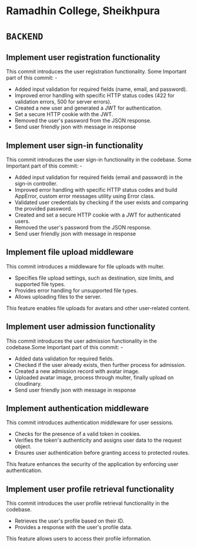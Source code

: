 # Ramadhin College, Sheikhpura

# `BACKEND`

## Implement user registration functionality

This commit introduces the user registration functionality.
Some Important part of this commit: -

- Added input validation for required fields (name, email, and password).
- Improved error handling with specific HTTP status codes (422 for validation errors, 500 for server errors).
- Created a new user and generated a JWT for authentication.
- Set a secure HTTP cookie with the JWT.
- Removed the user's password from the JSON response.
- Send user friendly json with message in response

## Implement user sign-in functionality

This commit introduces the user sign-in functionality in the codebase. Some Important part of this commit: -

- Added input validation for required fields (email and password) in the sign-in controller.
- Improved error handling with specific HTTP status codes and build AppError, custom error messages utility using Error class.
- Validated user credentials by checking if the user exists and comparing the provided password.
- Created and set a secure HTTP cookie with a JWT for authenticated users.
- Removed the user's password from the JSON response.
- Send user friendly json with message in response

## Implement file upload middleware

This commit introduces a middleware for file uploads with multer.

- Specifies file upload settings, such as destination, size limits, and supported file types.
- Provides error handling for unsupported file types.
- Allows uploading files to the server.

This feature enables file uploads for avatars and other user-related content.

## Implement user admission functionality

This commit introduces the user admission functionality in the codebase.Some Important part of this commit: -

- Added data validation for required fields.
- Checked if the user already exists, then further process for admission.
- Created a new admission record with avatar image.
- Uploaded avatar image, process through multer, finally upload on cloudinary.
- Send user friendly json with message in response

## Implement authentication middleware

This commit introduces authentication middleware for user sessions.

- Checks for the presence of a valid token in cookies.
- Verifies the token's authenticity and assigns user data to the request object.
- Ensures user authentication before granting access to protected routes.

This feature enhances the security of the application by enforcing user authentication.

## Implement user profile retrieval functionality

This commit introduces the user profile retrieval functionality in the codebase.

- Retrieves the user's profile based on their ID.
- Provides a response with the user's profile data.

This feature allows users to access their profile information.

